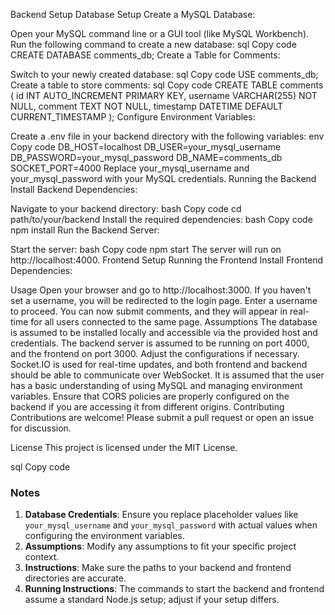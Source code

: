 Backend Setup
Database Setup
Create a MySQL Database:

Open your MySQL command line or a GUI tool (like MySQL Workbench).
Run the following command to create a new database:
sql
Copy code
CREATE DATABASE comments_db;
Create a Table for Comments:

Switch to your newly created database:
sql
Copy code
USE comments_db;
Create a table to store comments:
sql
Copy code
CREATE TABLE comments (
    id INT AUTO_INCREMENT PRIMARY KEY,
    username VARCHAR(255) NOT NULL,
    comment TEXT NOT NULL,
    timestamp DATETIME DEFAULT CURRENT_TIMESTAMP
);
Configure Environment Variables:

Create a .env file in your backend directory with the following variables:
env
Copy code
DB_HOST=localhost
DB_USER=your_mysql_username
DB_PASSWORD=your_mysql_password
DB_NAME=comments_db
SOCKET_PORT=4000
Replace your_mysql_username and your_mysql_password with your MySQL credentials.
Running the Backend
Install Backend Dependencies:

Navigate to your backend directory:
bash
Copy code
cd path/to/your/backend
Install the required dependencies:
bash
Copy code
npm install
Run the Backend Server:

Start the server:
bash
Copy code
npm start
The server will run on http://localhost:4000.
Frontend Setup
Running the Frontend
Install Frontend Dependencies:

Usage
Open your browser and go to http://localhost:3000.
If you haven't set a username, you will be redirected to the login page. Enter a username to proceed.
You can now submit comments, and they will appear in real-time for all users connected to the same page.
Assumptions
The database is assumed to be installed locally and accessible via the provided host and credentials.
The backend server is assumed to be running on port 4000, and the frontend on port 3000. Adjust the configurations if necessary.
Socket.IO is used for real-time updates, and both frontend and backend should be able to communicate over WebSocket.
It is assumed that the user has a basic understanding of using MySQL and managing environment variables.
Ensure that CORS policies are properly configured on the backend if you are accessing it from different origins.
Contributing
Contributions are welcome! Please submit a pull request or open an issue for discussion.

License
This project is licensed under the MIT License.

sql
Copy code

### Notes
1. **Database Credentials**: Ensure you replace placeholder values like `your_mysql_username` and `your_mysql_password` with actual values when configuring the environment variables.
2. **Assumptions**: Modify any assumptions to fit your specific project context.
3. **Instructions**: Make sure the paths to your backend and frontend directories are accurate.
4. **Running Instructions**: The commands to start the backend and frontend assume a standard Node.js setup; adjust if your setup differs.
